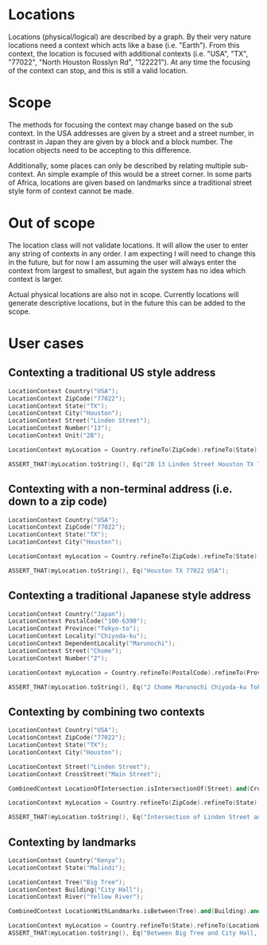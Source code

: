 # Locations
Locations (physical/logical) are described by a graph. By their very nature locations need a context which acts like a base (i.e. "Earth"). From this context, the location is focused with additional contexts (i.e. "USA", "TX", "77022", "North Houston Rosslyn Rd", "122221"). At any time the focusing of the context can stop, and this is still a valid location.
# Scope
The methods for focusing the context may change based on the sub context. In the USA addresses are given by a street and a street number, in contrast in Japan they are given by a block and a block number. The location objects need to be accepting to this difference.

Additionally, some places can only be described by relating multiple sub-context. An simple example of this would be a street corner. In some parts of Africa, locations are given based on landmarks since a traditional street style form of context cannot be made.

# Out of scope
The location class will not validate locations. It will allow the user to enter any string of contexts in any order. I am expecting I will need to change this in the future, but for now I am assuming the user will always enter the context from largest to smallest, but again the system has no idea which context is larger.

Actual physical locations are also not in scope. Currently locations will generate descriptive locations, but in the future this can be added to the scope.
# User cases
## Contexting a traditional US style address
```c++
LocationContext Country("USA");
LocationContext ZipCode("77022");
LocationContext State("TX");
LocationContext City("Houston");
LocationContext Street("Linden Street");
LocationContext Number("13");
LocationContext Unit("2B");

LocationContext myLocation = Country.refineTo(ZipCode).refineTo(State).refineTo(City).refineTo(Street).refineTo(Number).refineTo(Unit);

ASSERT_THAT(myLocation.toString(), Eq("2B 13 Linden Street Houston TX 77022 USA"));
```
## Contexting with a non-terminal address (i.e. down to a zip code)
```c++
LocationContext Country("USA");
LocationContext ZipCode("77022");
LocationContext State("TX");
LocationContext City("Houston");

LocationContext myLocation = Country.refineTo(ZipCode).refineTo(State).refineTo(City);

ASSERT_THAT(myLocation.toString(), Eq("Houston TX 77022 USA");
```
## Contexting a traditional Japanese style address
```c++
LocationContext Country("Japan");
LocationContext PostalCode("100-6390");
LocationContext Province("Tokyo-to");
LocationContext Locality("Chiyoda-ku");
LocationContext DependentLocality("Marunochi");
LocationContext Street("Chome");
LocationContext Number("2");

LocationContext myLocation = Country.refineTo(PostalCode).refineTo(Province).refineTo(Locality).refineTo(DependentLocality).refineTo(Street).refineTo(Number);

ASSERT_THAT(myLocation.toString(), Eq("2 Chome Marunochi Chiyoda-ku Tokyo-to 100-6390 Japan"));
```

## Contexting by combining two contexts
```c++
LocationContext Country("USA");
LocationContext ZipCode("77022");
LocationContext State("TX");
LocationContext City("Houston");

LocationContext Street("Linden Street");
LocationContext CrossStreet("Main Street");

CombinedContext LocationOfIntersection.isIntersectionOf(Street).and(CrossStreet);

LocationContext myLocation = Country.refineTo(ZipCode).refineTo(State).refineTo(City).refineTo(LocationOfIntersection);

ASSERT_THAT(myLocation.toString(), Eq("Intersection of Linden Street and Main Street Houston TX 77022 USA"));
```
## Contexting by landmarks
```c++
LocationContext Country("Kenya");
LocationContext State("Malindi");

LocationContext Tree("Big Tree");
LocationContext Building("City Hall");
LocationContext River("Yellow River");

CombinedContext LocationWithLandmarks.isBetween(Tree).and(Building).and(River);

LocationContext myLocation = Country.refineTo(State).refineTo(LocationWithLandmarks);
ASSERT_THAT(myLocation.toString(), Eq("Between Big Tree and City Hall, and Yellow River Milndi Kenya"));
```
